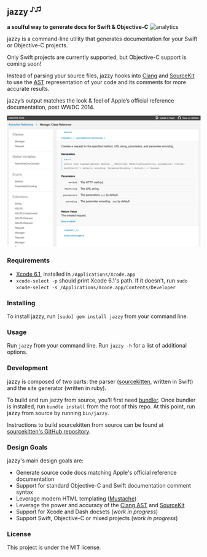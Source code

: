 ## jazzy <sup>♪♫</sup>
**a soulful way to generate docs for Swift & Objective-C**
![analytics](https://ga-beacon.appspot.com/UA-50247013-2/jazzy/README?pixel)

jazzy is a command-line utility that generates documentation for your Swift or
Objective-C projects.

Only Swift projects are currently supported, but Objective-C support is coming
soon!

Instead of parsing your source files, jazzy hooks into [Clang][clang] and
[SourceKit][sourcekit] to use the [AST][ast] representation of your code and
its comments for more accurate results.

jazzy’s output matches the look & feel of Apple’s official reference
documentation, post WWDC 2014.

![Screenshot](screenshot.jpg)

### Requirements

* [Xcode 6.1][xcode], installed in `/Applications/Xcode.app`
* `xcode-select -p` should print Xcode 6.1's path. If it doesn't, run
`sudo xcode-select -s /Applications/Xcode.app/Contents/Developer`

### Installing

To install jazzy, run `[sudo] gem install jazzy` from your command line.

### Usage

Run `jazzy` from your command line. Run `jazzy -h` for a list of additional
options.

### Development

jazzy is composed of two parts: the parser ([sourcekitten][sourcekitten],
written in Swift) and the site generator (written in ruby).

To build and run jazzy from source, you'll first need [bundler][bundler]. Once
bundler is installed, run `bundle install` from the root of this repo. At this
point, run jazzy from source by running `bin/jazzy`.

Instructions to build sourcekitten from source can be found at
[sourcekitten's GitHub repository][sourcekitten].

### Design Goals

jazzy's main design goals are:

- Generate source code docs matching Apple's official reference documentation
- Support for standard Objective-C and Swift documentation comment syntax
- Leverage modern HTML templating ([Mustache][mustache])
- Leverage the power and accuracy of the [Clang AST][ast] and [SourceKit][sourcekit]
- Support for Xcode and Dash docsets (*work in progress*)
- Support Swift, Objective-C or mixed projects (*work in progress*)

### License

This project is under the MIT license.

[clang]: http://clang.llvm.org "Clang"
[sourcekit]: http://www.jpsim.com/uncovering-sourcekit "Uncovering SourceKit"
[ast]: http://clang.llvm.org/docs/IntroductionToTheClangAST.html "Introduction To The Clang AST"
[xcode]: https://developer.apple.com/xcode "Xcode"
[sourcekitten]: https://github.com/jpsim/sourcekitten "sourcekitten"
[bundler]: http://rubygems.org/gems/bundler
[mustache]: http://mustache.github.io "Mustache"
